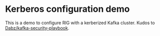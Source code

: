 # Kerberos configuration demo

This is a demo to configure RIG with a kerberized Kafka cluster. Kudos to [Dabz/kafka-security-playbook](https://github.com/Dabz/kafka-security-playbook/tree/master/kerberos).
